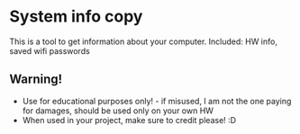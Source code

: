 # System info copy
This is a tool to get information about your computer.
Included: HW info, saved wifi passwords

## Warning!
- Use for educational purposes only! - if misused, I am not the one paying for damages, should be used only on your own HW
- When used in your project, make sure to credit please! :D
